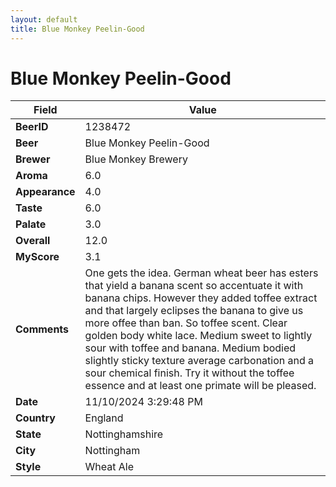 ```yaml
---
layout: default
title: Blue Monkey Peelin-Good
---
```


# Blue Monkey Peelin-Good

| Field         | Value     |
|---------------|-----------|
| **BeerID** | 1238472 |
| **Beer** | Blue Monkey Peelin-Good |
| **Brewer** | Blue Monkey Brewery |
| **Aroma** | 6.0 |
| **Appearance** | 4.0 |
| **Taste** | 6.0 |
| **Palate** | 3.0 |
| **Overall** | 12.0 |
| **MyScore** | 3.1 |
| **Comments** | One gets the idea.  German wheat beer has esters that yield a banana scent so accentuate it with banana chips.  However they added toffee extract and that largely eclipses the banana to give us more offee than ban. So toffee scent. Clear golden body white lace.  Medium sweet to lightly sour with toffee and banana. Medium bodied slightly sticky texture average carbonation and a sour chemical finish.  Try it without the toffee essence and at least one primate will be pleased. |
| **Date** | 11/10/2024 3:29:48 PM |
| **Country** | England |
| **State** | Nottinghamshire |
| **City** | Nottingham |
| **Style** | Wheat Ale |
